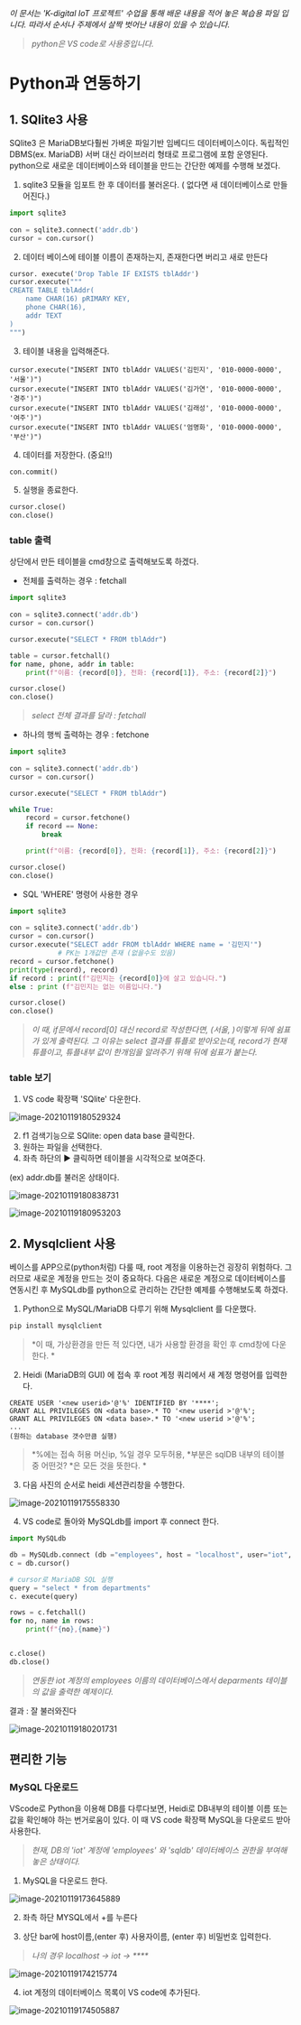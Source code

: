 *이 문서는 'K-digital IoT 프로젝트' 수업을 통해 배운 내용을 적어 놓은 복습용 파일 입니다. 따라서 순서나 주제에서 살짝 벗어난 내용이 있을 수 있습니다.*

> *python은 VS code로 사용중입니다.*

# Python과 연동하기

## 1. SQlite3 사용

SQlite3 은 MariaDB보다훨씬 가벼운 파일기반 임베디드 데이터베이스이다. 독립적인 DBMS(ex. MariaDB) 서버 대신 라이브러리 형태로 프로그램에 포함 운영된다.  python으로 새로운 데이터베이스와 테이블을 만드는 간단한 예제를 수행해 보겠다.

1. sqlite3 모듈을 임포트 한 후 데이터를 불러온다. ( 없다면 새 데이터베이스로 만들어진다.)

```python
import sqlite3
 
con = sqlite3.connect('addr.db')
cursor = con.cursor()
```

2. 데이터 베이스에 테이블 이름이 존재하는지, 존재한다면 버리고 새로 만든다

```python
cursor. execute('Drop Table IF EXISTS tblAddr')
cursor.execute("""
CREATE TABLE tblAddr(
    name CHAR(16) pRIMARY KEY,
    phone CHAR(16),
    addr TEXT
)
""")
```

3.  테이블 내용을 입력해준다.

```
cursor.execute("INSERT INTO tblAddr VALUES('김민지', '010-0000-0000', '서울')")
cursor.execute("INSERT INTO tblAddr VALUES('김가연', '010-0000-0000', '경주')")
cursor.execute("INSERT INTO tblAddr VALUES('김래성', '010-0000-0000', '여주')")
cursor.execute("INSERT INTO tblAddr VALUES('엄명화', '010-0000-0000', '부산')")
```

4. 데이터를 저장한다. (중요!!)

```python
con.commit()
```

5. 실행을 종료한다.

```python
cursor.close()
con.close()
```

### table 출력

상단에서 만든 테이블을 cmd창으로 출력해보도록 하겠다.

- 전체를 출력하는 경우 : fetchall

```python
import sqlite3
 
con = sqlite3.connect('addr.db')
cursor = con.cursor()

cursor.execute("SELECT * FROM tblAddr")

table = cursor.fetchall()
for name, phone, addr in table:
    print(f"이름: {record[0]}, 전화: {record[1]}, 주소: {record[2]}")

cursor.close()
con.close()
```

> *select 전체 결과를 달라 : fetchall*

- 하나의 행씩 출력하는 경우 : fetchone

```python
import sqlite3
 
con = sqlite3.connect('addr.db')
cursor = con.cursor()

cursor.execute("SELECT * FROM tblAddr")

while True:
    record = cursor.fetchone()
    if record == None:
        break

    print(f"이름: {record[0]}, 전화: {record[1]}, 주소: {record[2]}")

cursor.close()
con.close()
```

- SQL 'WHERE' 명령어 사용한 경우

```python
import sqlite3
 
con = sqlite3.connect('addr.db')
cursor = con.cursor()
cursor.execute("SELECT addr FROM tblAddr WHERE name = '김민지'")
            # PK는 1개값만 존재 (없을수도 있음)
record = cursor.fetchone()
print(type(record), record)
if record : print(f"김민지는 {record[0]}에 살고 있습니다.")
else : print (f"김민지는 없는 이름입니다.")     

cursor.close()
con.close()
```

> *이 때, if문에서 record[0] 대신 record로 작성한다면, (서울, )이렇게 뒤에 쉼표가 있게 출력된다. 그 이유는 select 결과를 튜플로 받아오는데, record가 현재 튜플이고, 튜플내부 값이 한개임을 알려주기 위해 뒤에 쉼표가 붙는다.*

### table 보기

1. VS code 확장팩 'SQlite' 다운한다.

![image-20210119180529324](SQL_Python.assets/image-20210119180529324.png)

2. f1 검색기능으로 SQlite: open data base 클릭한다.
3. 원하는 파일을 선택한다.
4. 좌측 하단의 ▶ 클릭하면 테이블을 시각적으로 보여준다.

(ex) addr.db를 불러온 상태이다.

![image-20210119180838731](SQL_Python.assets/image-20210119180838731.png)

![image-20210119180953203](SQL_Python.assets/image-20210119180953203.png)

## 2. Mysqlclient 사용

 베이스를 APP으로(python처럼) 다룰 때, root 계정을 이용하는건 굉장히 위험하다. 그러므로 새로운 계정을 만드는 것이 중요하다.  다음은 새로운 계정으로 데이터베이스를 연동시킨 후 MySQLdb를 python으로 관리하는 간단한 예제를 수행해보도록 하겠다.

1. Python으로 MySQL/MariaDB 다루기 위해 Mysqlclient 를 다운했다.

```python
pip install mysqlclient 
```

> *이 때, 가상환경을 만든 적 있다면, 내가 사용할 환경을 확인 후 cmd창에 다운한다. *

2. Heidi (MariaDB의 GUI) 에 접속 후 root 계정 쿼리에서 새 계정 명령어를 입력한다.

``` mariadb
CREATE USER '<new userid>'@'%' IDENTIFIED BY '****';
GRANT ALL PRIVILEGES ON <data base>.* TO '<new userid >'@'%';
GRANT ALL PRIVILEGES ON <data base>.* TO '<new userid >'@'%';
...
(원하는 database 갯수만큼 실행)
```

> *%에는 접속 허용 머신ip, %일 경우 모두허용, \*부분은 sqlDB 내부의 테이블 중 어떤것? *은 모든 것을 뜻한다. * 

3. 다음 사진의 순서로 heidi 세션관리창을 수행한다.

![image-20210119175558330](SQL_Python.assets/image-20210119175558330.png)

4. VS code로 돌아와 MySQLdb를 import 후 connect 한다.

```python
import MySQLdb

db = MySQLdb.connect (db ="employees", host = "localhost", user="iot", passwd ="****")
c = db.cursor()

# cursor로 MariaDB SQL 실행
query = "select * from departments"
c. execute(query)

rows = c.fetchall()
for no, name in rows:
    print(f"{no},{name}")


c.close()
db.close()
```

> *연동한 iot 계정의 employees 이름의 데이터베이스에서 deparments 테이블의 값을 출력한 예제이다.*

결과 : 잘 불러와진다 

![image-20210119180201731](SQL_Python.assets/image-20210119180201731.png)

## 편리한 기능

### MySQL 다운로드

VScode로 Python을 이용해 DB를 다루다보면, Heidi로 DB내부의 테이블 이름 또는 값을 확인해야 하는 번거로움이 있다. 이 때 VS code 확장팩 MySQL을 다운로드 받아 사용한다.

> *현재, DB의 'iot' 계정에 'employees' 와 'sqldb' 데이터베이스 권한을 부여해놓은 상태이다.*

1. MySQL을 다운로드 한다.

![image-20210119173645889](SQL_Python.assets/image-20210119173645889.png)

2. 좌측 하단 MYSQL에서 +를 누른다

3.  상단 bar에 host이름,(enter  후) 사용자이름, (enter 후) 비밀번호 입력한다.  

   > *나의 경우 localhost -> iot -> \*\*\*\**

![image-20210119174215774](SQL_Python.assets/image-20210119174215774.png)

4. iot 계정의 데이터베이스 목록이 VS code에 추가된다.

![image-20210119174505887](SQL_Python.assets/image-20210119174505887.png)